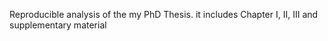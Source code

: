 Reproducible analysis of the my PhD Thesis. it includes Chapter I, II, III and supplementary material
